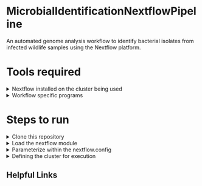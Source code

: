 # MicrobialIdentificationNextflowPipeline

An automated genome analysis workflow to identify bacterial isolates from infected wildlife samples using the Nextflow platform.

#  Tools required

<details>
  <summary>
  Nextflow installed on the cluster being used
  </summary>
  <br>
  a. Nextflow requires Bash 3.2 or later and Java 11 till 18 to be installed on the cluster
  </br>
  </br>
  b. Depending on the cluster program management loader, module loading can vary. An example of checking for module nextflow on SLURM (Simple Linux Utility for Resource Management) is the following:
  
  ```bash scripting
    $ module spider nextflow
  ```
  c. The output then looks like such:
  
  ```bash scripting
    -------------------------------------------------------------------------
    nextflow: nextflow/21.10.6
    -------------------------------------------------------------------------

    This module can be loaded directly: module load nextflow/21.10.6

    Help:
      Nextflow: Data-driven computational pipelines
      Nextflow enables scalable and reproducible scientific workflows using software containers. It allows the 
      adaptation of pipelines written in the most common scripting languages.
      Its fluent DSL simplifies the implementation and the deployment of complex parallel and 
      reactive workflows on clouds and clusters.
  ```

</details>

<details>
  <summary>
  Workflow specific programs
  </summary>
  <br>
  These need to also be installed on the cluster:
    </br>
    <br>
    a. FastQC
    </br>
    b. Timmomatic
    </br>
    c. Unicycler
    </br>
    d. QUAST
    </br>
    e. BLAST
    </br>
    f. FastANI
    </br>
    g. Barrnap
    <br>
    More information on these can be found at [here](# helpful-links)
    
</details>

# Steps to run

<details>
  <summary>
    Clone this repository
  </summary>
  <br>
  a. Make sure git is installed by typing the following in the command prompt:
  
  ```bash scripting
    $ git --version
  ```
  
  b. Then clone this repository:
  
  ```bash scripting
    $ git clone https://github.com/WyoARCC-Research/MicrobialIdentificationNextflowPipeline.git
  ```
</details>

<details>
  <summary>
    Load the nextflow module
  </summary>
  <br>
  Depending on the cluster program management loader, module loading can vary. An example of loading the nextflow module on SLURM (Simple Linux Utility for Resource Management) is the following:
  
  ```bash scripting
    $ module load nextflow
  ```

  More information on how to use SLURM can be found [here](https://slurm.schedmd.com/)
</details>

<details>
  <summary>
    Parameterize within the nextflow.config
  </summary>
  <br>
  a. Open the nextflow.config file, cloned from the repository, in a text editor.
  </br>
  </br>
  b. Specify the location of the input sample files and the location for output by changing the following in the nextflow.config:
  
  ```nextflow
    /** Input/Output Directory for WF */
            Input_Directory = "/project/arcc-students/nextflow"
            output          = "${Input_Directory}/output" 
  ```
  
  c. Then change program specific parameters which can be found in blocks of code such as the following, for the program Trimmomatic as an example:
  
  ```nextflow
    /** Trimmomatic Parameters */
            trimmomatic = "trimmomatic"
            adapters    = "/opt/Trimmomatic/Trimmomatic-0.39/adapters/TruSeq3-PE.fa"
            headcrop    = 10		/** HEADCROP value for Pair Ended Trimmomatic run */
            trailing    = 20		/** TRAILING value for Pair Ended Trimmomatic run */
            minlenPE    = 60		/** MINLEN value for Pair Ended Trimmomatic run */
            minlenSE    = 200		/** MINLEN value for Single Ended Trimmomatic run */
  ```
</details>
  
<details>
  <summary>
    Defining the cluster for execution
  </summary>
  <br>
  a. Within the nextflow.config file there is a section for definig the cluster options inorder to run. It looks like the following:
  
  ```nextflow
    /** Execution params */
  	        Executor        = 'slurm'
  	        Cpus            = 16
  	        Walltime        = '7 hours'
  	        ExecutorAccount = 'arcc-students'

    }


    profiles {
       teton {
            process.executor        = params.Executor
            process.clusterOptions  = "-A ${params.ExecutorAccount}"
            process.cpus            = params.Cpus
            process.time            = params.Walltime
	          /** process.memory      = '1500GB' */
          	process.queue           = 'moran'
       }
    }
  ```
  
  b. Change the name of the cluster, "teton", to the respective name of your cluster. 
  </details>

## Helpful Links
